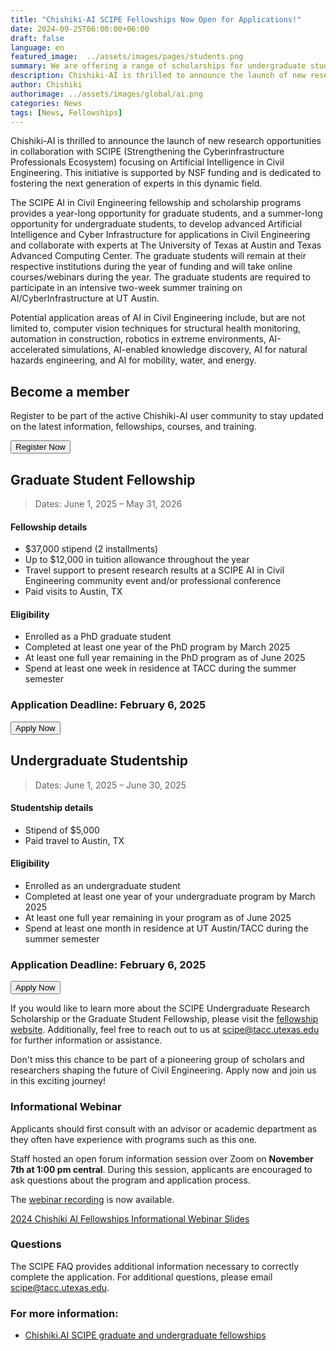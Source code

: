```yaml
---
title: "Chishiki-AI SCIPE Fellowships Now Open for Applications!"
date: 2024-09-25T06:00:00+06:00
draft: false
language: en
featured_image:  ../assets/images/pages/students.png
summary: We are offering a range of scholarships for undergraduate students and fellowships for graduate students. 
description: Chishiki-AI is thrilled to announce the launch of new research opportunities in collaboration with SCIPE (Strengthening the Cyberinfrastructure Professionals Ecosystem) focusing on Artificial Intelligence in Civil Engineering. This initiative is supported by NSF funding and is dedicated to fostering the next generation of experts in this dynamic field..
author: Chishiki
authorimage: ../assets/images/global/ai.png
categories: News
tags: [News, Fellowships]
---
```

Chishiki-AI is thrilled to announce the launch of new research opportunities in collaboration with SCIPE (Strengthening the Cyberinfrastructure Professionals Ecosystem) focusing on Artificial Intelligence in Civil Engineering. This initiative is supported by NSF funding and is dedicated to fostering the next generation of experts in this dynamic field.

The SCIPE AI in Civil Engineering fellowship and scholarship programs provides a year-long opportunity for graduate students, and a summer-long opportunity for undergraduate students, to develop advanced Artificial Intelligence and Cyber Infrastructure for applications in Civil Engineering and collaborate with experts at The University of Texas at Austin and Texas Advanced Computing Center. The graduate students will remain at their respective institutions during the year of funding and will take online courses/webinars during the year. The graduate students are required to participate in an intensive two-week summer training on AI/CyberInfrastructure at UT Austin. 

Potential application areas of AI in Civil Engineering include, but are not limited to, computer vision techniques for structural health monitoring, automation in construction, robotics in extreme environments, AI-accelerated simulations, AI-enabled knowledge discovery, AI for natural hazards engineering, and AI for mobility, water, and energy.

## Become a member

Register to be part of the active Chishiki-AI user community to stay updated on the latest information, fellowships, courses, and training.

<form action="https://utexas.qualtrics.com/jfe/form/SV_6JxWhRmLmsq4Ram" target="_blank">
  <button type="submit" 
          class="block w-full px-5 py-3 text-base font-medium text-white bg-primary-500 border border-transparent rounded-md shadow hover:bg-black focus:outline-none focus:ring-2 focus:ring-white focus:ring-offset-2 focus:ring-offset-primary-500 sm:px-10">
    Register Now
  </button>
</form>

## Graduate Student Fellowship

> Dates: June 1, 2025 – May 31, 2026

#### Fellowship details
- $37,000 stipend (2 installments)
- Up to $12,000 in tuition allowance throughout the year
- Travel support to present research results at a SCIPE AI in Civil Engineering community event and/or professional conference
- Paid visits to Austin, TX

#### Eligibility
- Enrolled as a PhD graduate student
- Completed at least one year of the PhD program by March 2025
- At least one full year remaining in the PhD program as of June 2025
- Spend at least one week in residence at TACC during the summer semester

### Application Deadline: February 6, 2025

<form action="https://tacc.utexas.edu/education/undergraduates-graduates/scipe/" target="_blank">
  <button type="submit" 
          class="block w-full px-5 py-3 text-base font-medium text-white bg-primary-500 border border-transparent rounded-md shadow hover:bg-black focus:outline-none focus:ring-2 focus:ring-white focus:ring-offset-2 focus:ring-offset-primary-500 sm:px-10">
    Apply Now
  </button>
</form>

## Undergraduate Studentship

> Dates: June 1, 2025 – June 30, 2025

#### Studentship details
- Stipend of $5,000
- Paid travel to Austin, TX

#### Eligibility
- Enrolled as an undergraduate student
- Completed at least one year of your undergraduate program by March 2025
- At least one full year remaining in your program as of June 2025
- Spend at least one month in residence at UT Austin/TACC during the summer semester

### Application Deadline: February 6, 2025

<form action="https://tacc.utexas.edu/education/undergraduates-graduates/scipe/" target="_blank">
  <button type="submit" 
          class="block w-full px-5 py-3 text-base font-medium text-white bg-primary-500 border border-transparent rounded-md shadow hover:bg-black focus:outline-none focus:ring-2 focus:ring-white focus:ring-offset-2 focus:ring-offset-primary-500 sm:px-10">
    Apply Now
  </button>
</form>


If you would like to learn more about the SCIPE Undergraduate Research Scholarship or the Graduate Student Fellowship, please visit the [fellowship website](https://tacc.utexas.edu/education/undergraduates-graduates/scipe/). Additionally, feel free to reach out to us at [scipe@tacc.utexas.edu](mailto:scipe@tacc.utexas.edu) for further information or assistance.

Don't miss this chance to be part of a pioneering group of scholars and researchers shaping the future of Civil Engineering. Apply now and join us in this exciting journey!

### Informational Webinar 
Applicants should first consult with an advisor or academic department as they often have experience with programs such as this one.

Staff hosted an open forum information session over Zoom on **November 7th at 1:00 pm central**. During this session, applicants are encouraged to ask questions about the program and application process.

The [webinar recording](https://designsafe-ci.zoom.us/rec/play/4yzaVyz1kxCCWfoz3SZ7bcbe38lTBIgl9R-YzGTFCgbPFXUWEvfFxawpzALZUOC3oC1EN9UWE490j7dJ.Ar_KYt1PEur0Vxg4?canPlayFromShare=true&from=share_recording_detail&continueMode=true&componentName=rec-play&originRequestUrl=https%3A%2F%2Fdesignsafe-ci.zoom.us%2Frec%2Fshare%2Fz294lWnteV6nXlrv5-eLPzG0n0EDJCRqDHwJj1seTzQYjpB9agfEene7V8Xh2Dem.ZXeo2iHreD91teso) is now available.

[2024 Chishiki AI Fellowships Informational Webinar Slides](https://docs.google.com/presentation/d/1Pbk1XHnzs4VYEbMmvXVhosoWnB9C9bgImmehhzj2iRs/edit?usp=sharing)

### Questions

The SCIPE FAQ provides additional information necessary to correctly complete the application. For additional questions, please email [scipe@tacc.utexas.edu](mailto:scipe@tacc.utexas.edu).

### For more information:

* [Chishiki.AI SCIPE graduate and undergraduate fellowships](https://tacc.utexas.edu/education/undergraduates-graduates/scipe/)